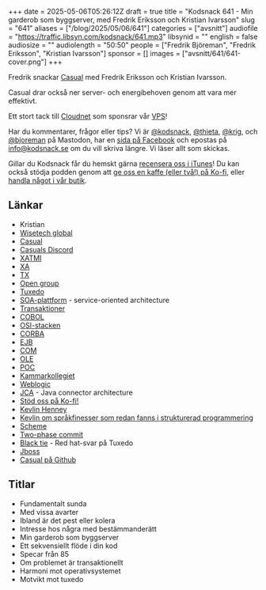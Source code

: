 +++
date = 2025-05-06T05:26:12Z
draft = true
title = "Kodsnack 641 - Min garderob som byggserver, med Fredrik Eriksson och Kristian Ivarsson"
slug = "641"
aliases = ["/blog/2025/05/06/641"]
categories = ["avsnitt"]
audiofile = "https://traffic.libsyn.com/kodsnack/641.mp3"
libsynid = ""
english = false
audiosize = ""
audiolength = "50:50"
people = ["Fredrik Björeman", "Fredrik Eriksson", "Kristian Ivarsson"]
sponsor = []
images = ["avsnitt/641/641-cover.png"]
+++

Fredrik snackar [Casual](http://casual.laz.se/documentation/en/1.6/README.html) med Fredrik Eriksson och Kristian Ivarsson.

Casual drar också ner server- och energibehoven genom att vara mer effektivt.

Ett stort tack till [Cloudnet](https://www.cloudnet.se) som sponsrar vår [VPS](https://en.wikipedia.org/wiki/Virtual_private_server)!

Har du kommentarer, frågor eller tips? Vi är [@kodsnack](https://social.podsnack.se/@kodsnack), [@thieta](https://6510.nu/@thieta), [@krig](https://6510.nu/@krig), och [@bjoreman](https://toot.cafe/@bjoreman) på Mastodon, har en [sida på Facebook](https://www.facebook.com/) och epostas på [info@kodsnack.se](mailto:info@kodsnack.se) om du vill skriva längre. Vi läser allt som skickas.

Gillar du Kodsnack får du hemskt gärna [recensera oss i iTunes](https://itunes.apple.com/se/podcast/kodsnack/id561631498?l=en)! Du kan också stödja podden genom att <a href="https://ko-fi.com/kodsnack" rel="payment">ge oss en kaffe (eller två!) på Ko-fi</a>, eller [handla något i vår butik](https://shop.spreadshirt.se/kodsnack/).

## Länkar
* Kristian
* [Wisetech global](https://www.wisetechglobal.com/)
* [Casual](http://casual.laz.se/documentation/en/1.6/README.html)
* [Casuals Discord](https://discord.com/channels/960208635458363425)
* [XATMI](https://pubs.opengroup.org/onlinepubs/009649399/toc.pdf)
* [XA](https://pubs.opengroup.org/onlinepubs/009680699/toc.pdf)
* [TX](https://pubs.opengroup.org/onlinepubs/9694999599/toc.pdf)
* [Open group](https://www.opengroup.org/togaf)
* [Tuxedo](https://en.wikipedia.org/wiki/Tuxedo_%28software%29)
* [SOA-plattform](https://en.wikipedia.org/wiki/Service-oriented_architecture) - service-oriented architecture
* [Transaktioner](https://en.wikipedia.org/wiki/Transaction_processing)
* [COBOL](https://en.wikipedia.org/wiki/COBOL)
* [OSI-stacken](https://en.wikipedia.org/wiki/OSI_model)
* [CORBA](https://en.wikipedia.org/wiki/Common_Object_Request_Broker_Architecture)
* [EJB](https://en.wikipedia.org/wiki/Jakarta_Enterprise_Beans)
* [COM](https://en.wikipedia.org/wiki/Component_Object_Model)
* [OLE](https://en.wikipedia.org/wiki/Object_Linking_and_Embedding)
* [POC](https://en.wikipedia.org/wiki/Proof_of_concept)
* [Kammarkollegiet](https://www.kammarkollegiet.se/om-oss)
* [Weblogic](https://en.wikipedia.org/wiki/Oracle_Fusion_Middleware)
* [JCA](https://docs.jboss.org/jbossas/6/JCA_Guide/en-US/html/jca-intro.chapt.html) - Java connector architecture
* [Stöd oss på Ko-fi!](https://ko-fi.com/kodsnack)
* [Kevlin Henney](https://kevlin.tel/)
* [Kevlin om språkfinesser som redan fanns i strukturerad programmering](https://www.youtube.com/watch?v=SFv8Wm2HdNM)
* [Scheme](https://en.wikipedia.org/wiki/Scheme_%28programming_language%29)
* [Two-phase commit](https://en.wikipedia.org/wiki/Two-phase_commit_protocol)
* [Black tie](https://www.informationweek.com/software-services/red-hat-adds-black-tie-as-substitute-for-tuxedo) - Red hat-svar på Tuxedo
* [Jboss](https://en.wikipedia.org/wiki/JBoss_Enterprise_Application_Platform)
* [Casual på Github](https://github.com/casualcore/casual)

## Titlar
* Fundamentalt sunda
* Med vissa avarter
* Ibland är det pest eller kolera
* Intresse hos några med bestämmanderätt
* Min garderob som byggserver
* Ett sekvensiellt flöde i din kod
* Specar från 85
* Om problemet är transaktionellt
* Harmoni mot operativsystemet
* Motvikt mot tuxedo